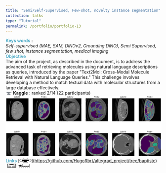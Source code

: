 ```yaml
---
title: "Semi/Self-Supervised, Few-shot, novelty instance segmentation"
collection: talks
type: "Tutorial"
permalink: /portfolio/portfolio-13
---
```


<span style="color:rgba(82,173,200,255)"> **Keys words** </span>: \
*Self-supervised (MAE, SAM, DiNOv2, Grounding DiNO), Semi Supervised, few shot, instance segmentation, medical imaging* \
 <span style="color:rgba(82,173,200,255)">**Objective**</span> \
The aim of the project, as described in the document, is to address the advanced task of retrieving molecules using natural language descriptions as queries, introduced by the paper "Text2Mol: Cross-Modal Molecule Retrieval with Natural Language Queries." This challenge involves developing a method to match textual data with molecular structures from a large database effectively.\
<img src='/images/cup.jpg' width='20.0' height='7.0'> **Kaggle** : ranked 2/14 (22 participants)\
<img src='/images/college_fr_im.png' width='600' height='200'> \
<span style="color:rgba(82,173,200,255)"> **Links** </span> \[<img src="/images/GitHub.png" alt="GitHub" width="37.5" height="12.5" />](https://github.com/HugoRbrt/altegrad_project/tree/baptiste) [<img src="/images/report_icone.png" alt="Report" width="37.5" height="12.5" />](https://drive.google.com/file/d/1hSdDUQTgvrNfux0yOUAoQeRwecDhosOg/view?usp=drive_link) [<img src="/images/class_icone.png" alt="Report" width="37.5" height="12.5" />](https://www.master-mva.com/cours/cat-advanced-learning-for-text-and-graph-data-altegrad/)